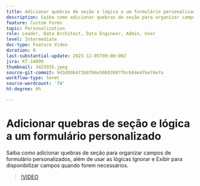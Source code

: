 ```yaml
---
title: Adicionar quebras de seção e lógica a um formulário personalizado
description: Saiba como adicionar quebras de seção para organizar campos de formulário personalizados, além de usar as lógicas Ignorar e Exibir para disponibilizar campos quando forem necessários.
feature: Custom Forms
topic: Personalization
role: Leader, Data Architect, Data Engineer, Admin, User
level: Intermediate
doc-type: Feature Video
duration: 0
last-substantial-update: 2023-12-05T00:00:00Z
jira: KT-14099
thumbnail: 3425935.jpeg
source-git-commit: 9d3d89b471b8f84e50b93987fbc684e47be74e7a
workflow-type: tm+mt
source-wordcount: '74'
ht-degree: 0%

---
```



# Adicionar quebras de seção e lógica a um formulário personalizado

Saiba como adicionar quebras de seção para organizar campos de formulário personalizados, além de usar as lógicas Ignorar e Exibir para disponibilizar campos quando forem necessários.

>[!VIDEO](https://video.tv.adobe.com/v/3425935/?quality=12&learn=on)
